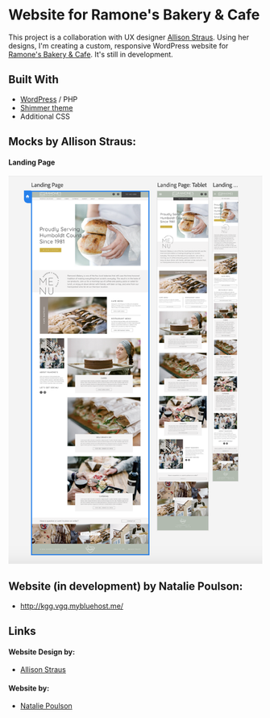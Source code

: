 # Website for Ramone's Bakery & Cafe
This project is a collaboration with UX designer [Allison Straus](https://www.allisonstraus.com/). Using her designs, I'm creating a custom, responsive WordPress website for [Ramone's Bakery & Cafe](https://www.facebook.com/ramonesbakeryandcafe). It's still in development. 

## Built With
* [WordPress](https://wordpress.org/) / PHP 
* [Shimmer theme](https://support.almondandwhite.com/theme-documentation/shimmer-theme/)
* Additional CSS 


## Mocks by Allison Straus:
#### Landing Page
<img src="./mocks/landingPage.png">

## Website (in development) by Natalie Poulson:
* http://kgg.vgq.mybluehost.me/

## Links
#### Website Design by: 
* [Allison Straus](https://www.allisonstraus.com/)
#### Website by:
* [Natalie Poulson](https://github.com/natalie-poulson)


